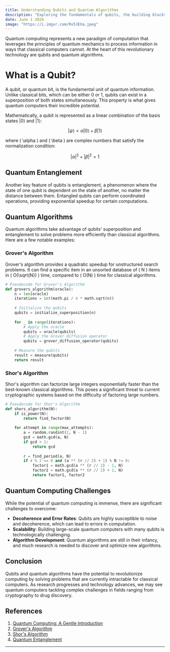 ```yaml
---
title: Understanding Qubits and Quantum Algorithms
description: "Exploring the fundamentals of qubits, the building blocks of quantum computing, and the algorithms that leverage their unique properties."
date: June 1 2024
image: "https://i.imgur.com/Rv5JEXa.jpeg"
---
```


Quantum computing represents a new paradigm of computation that leverages the principles of quantum mechanics to process information in ways that classical computers cannot. At the heart of this revolutionary technology are qubits and quantum algorithms.

# What is a Qubit?

A qubit, or quantum bit, is the fundamental unit of quantum information. Unlike classical bits, which can be either 0 or 1, qubits can exist in a superposition of both states simultaneously. This property is what gives quantum computers their incredible potential.

Mathematically, a qubit is represented as a linear combination of the basis states |0⟩ and |1⟩:

$$
|\psi⟩ = \alpha|0⟩ + \beta|1⟩
$$

where \( \alpha \) and \( \beta \) are complex numbers that satisfy the normalization condition:

$$
|\alpha|^2 + |\beta|^2 = 1
$$

## Quantum Entanglement

Another key feature of qubits is entanglement, a phenomenon where the state of one qubit is dependent on the state of another, no matter the distance between them. Entangled qubits can perform coordinated operations, providing exponential speedup for certain computations.

## Quantum Algorithms

Quantum algorithms take advantage of qubits' superposition and entanglement to solve problems more efficiently than classical algorithms. Here are a few notable examples:

### Grover's Algorithm

Grover's algorithm provides a quadratic speedup for unstructured search problems. It can find a specific item in an unsorted database of \( N \) items in \( O(\sqrt{N}) \) time, compared to \( O(N) \) time for classical algorithms.

```python
# Pseudocode for Grover's Algorithm
def grovers_algorithm(oracle):
    n = len(oracle)
    iterations = int(math.pi / 4 * math.sqrt(n))
    
    # Initialize the qubits
    qubits = initialize_superposition(n)
    
    for _ in range(iterations):
        # Apply the oracle
        qubits = oracle(qubits)
        # Apply the Grover diffusion operator
        qubits = grover_diffusion_operator(qubits)
    
    # Measure the qubits
    result = measure(qubits)
    return result
```

### Shor's Algorithm

Shor's algorithm can factorize large integers exponentially faster than the best-known classical algorithms. This poses a significant threat to current cryptographic systems based on the difficulty of factoring large numbers.

```python
# Pseudocode for Shor's Algorithm
def shors_algorithm(N):
    if is_power(N):
        return find_factor(N)
    
    for attempt in range(max_attempts):
        a = random.randint(2, N - 1)
        gcd = math.gcd(a, N)
        if gcd > 1:
            return gcd
        
        r = find_period(a, N)
        if r % 2 == 0 and (a ** (r // 2) + 1) % N != 0:
            factor1 = math.gcd(a ** (r // 2) - 1, N)
            factor2 = math.gcd(a ** (r // 2) + 1, N)
            return factor1, factor2
```

## Quantum Computing Challenges

While the potential of quantum computing is immense, there are significant challenges to overcome:

- **Decoherence and Error Rates**: Qubits are highly susceptible to noise and decoherence, which can lead to errors in computation.
- **Scalability**: Building large-scale quantum computers with many qubits is technologically challenging.
- **Algorithm Development**: Quantum algorithms are still in their infancy, and much research is needed to discover and optimize new algorithms.

## Conclusion

Qubits and quantum algorithms have the potential to revolutionize computing by solving problems that are currently intractable for classical computers. As research progresses and technology advances, we may see quantum computers tackling complex challenges in fields ranging from cryptography to drug discovery.

## References

1. [Quantum Computing: A Gentle Introduction](https://example.com/quantum-intro)
2. [Grover's Algorithm](https://example.com/grovers-algorithm)
3. [Shor's Algorithm](https://example.com/shors-algorithm)
4. [Quantum Entanglement](https://example.com/quantum-entanglement)

---
